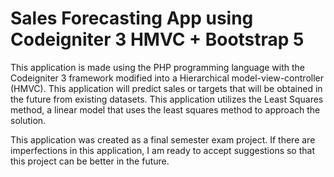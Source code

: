 # Sales Forecasting App using Codeigniter 3 HMVC + Bootstrap 5

This application is made using the PHP programming language with the Codeigniter 3 framework modified into a Hierarchical model-view-controller (HMVC). This application will predict sales or targets that will be obtained in the future from existing datasets. This application utilizes the Least Squares method, a linear model that uses the least squares method to approach the solution.

This application was created as a final semester exam project. If there are imperfections in this application, I am ready to accept suggestions so that this project can be better in the future.
